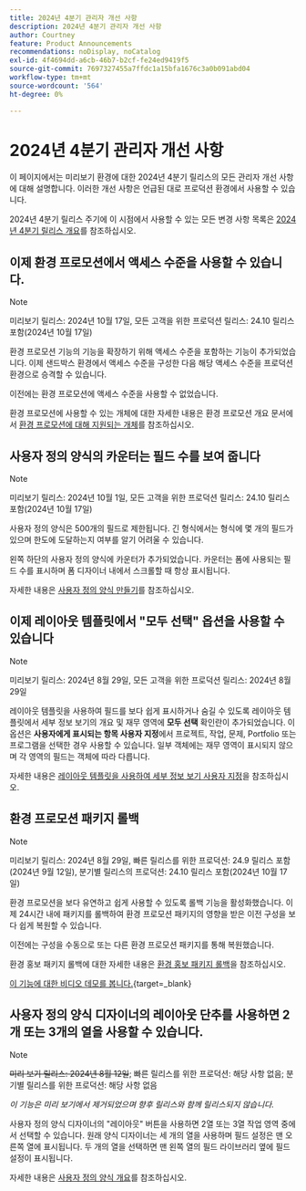 ```yaml
---
title: 2024년 4분기 관리자 개선 사항
description: 2024년 4분기 관리자 개선 사항
author: Courtney
feature: Product Announcements
recommendations: noDisplay, noCatalog
exl-id: 4f4694dd-a6cb-46b7-b2cf-fe24ed9419f5
source-git-commit: 7697327455a7ffdc1a15bfa1676c3a0b091abd04
workflow-type: tm+mt
source-wordcount: '564'
ht-degree: 0%

---
```


# 2024년 4분기 관리자 개선 사항

이 페이지에서는 미리보기 환경에 대한 2024년 4분기 릴리스의 모든 관리자 개선 사항에 대해 설명합니다. 이러한 개선 사항은 언급된 대로 프로덕션 환경에서 사용할 수 있습니다.

2024년 4분기 릴리스 주기에 이 시점에서 사용할 수 있는 모든 변경 사항 목록은 [2024년 4분기 릴리스 개요](/help/quicksilver/product-announcements/product-releases/24-q4-release-activity/24-q4-release-overview.md)를 참조하십시오.

## 이제 환경 프로모션에서 액세스 수준을 사용할 수 있습니다.

>[!NOTE]
>
>미리보기 릴리스: 2024년 10월 17일, 모든 고객을 위한 프로덕션 릴리스: 24.10 릴리스 포함(2024년 10월 17일)

환경 프로모션 기능의 기능을 확장하기 위해 액세스 수준을 포함하는 기능이 추가되었습니다. 이제 샌드박스 환경에서 액세스 수준을 구성한 다음 해당 액세스 수준을 프로덕션 환경으로 승격할 수 있습니다.

이전에는 환경 프로모션에 액세스 수준을 사용할 수 없었습니다.

환경 프로모션에 사용할 수 있는 개체에 대한 자세한 내용은 환경 프로모션 개요 문서에서 [환경 프로모션에 대해 지원되는 개체](/help/quicksilver/administration-and-setup/set-up-workfront/workfront-testing-environments/environment-promotion-in-wf.md#supported-objects-for-environment-promotion)를 참조하십시오.

## 사용자 정의 양식의 카운터는 필드 수를 보여 줍니다

>[!NOTE]
>
>미리보기 릴리스: 2024년 10월 1일, 모든 고객을 위한 프로덕션 릴리스: 24.10 릴리스 포함(2024년 10월 17일)

사용자 정의 양식은 500개의 필드로 제한됩니다. 긴 형식에서는 형식에 몇 개의 필드가 있으며 한도에 도달하는지 여부를 알기 어려울 수 있습니다.

왼쪽 하단의 사용자 정의 양식에 카운터가 추가되었습니다. 카운터는 폼에 사용되는 필드 수를 표시하며 폼 디자이너 내에서 스크롤할 때 항상 표시됩니다.

자세한 내용은 [사용자 정의 양식 만들기](/help/quicksilver/administration-and-setup/customize-workfront/create-manage-custom-forms/form-designer/design-a-form/design-a-form.md)를 참조하십시오.

## 이제 레이아웃 템플릿에서 &quot;모두 선택&quot; 옵션을 사용할 수 있습니다

>[!NOTE]
>
>미리보기 릴리스: 2024년 8월 29일, 모든 고객을 위한 프로덕션 릴리스: 2024년 8월 29일

레이아웃 템플릿을 사용하여 필드를 보다 쉽게 표시하거나 숨길 수 있도록 레이아웃 템플릿에서 세부 정보 보기의 개요 및 재무 영역에 **모두 선택** 확인란이 추가되었습니다. 이 옵션은 **사용자에게 표시되는 항목 사용자 지정**&#x200B;에서 프로젝트, 작업, 문제, Portfolio 또는 프로그램을 선택한 경우 사용할 수 있습니다. 일부 객체에는 재무 영역이 표시되지 않으며 각 영역의 필드는 객체에 따라 다릅니다.

자세한 내용은 [레이아웃 템플릿을 사용하여 세부 정보 보기 사용자 지정](/help/quicksilver/administration-and-setup/customize-workfront/use-layout-templates/customize-details-view-layout-template.md)을 참조하십시오.

## 환경 프로모션 패키지 롤백

>[!NOTE]
>
>미리보기 릴리스: 2024년 8월 29일, 빠른 릴리스를 위한 프로덕션: 24.9 릴리스 포함(2024년 9월 12일), 분기별 릴리스의 프로덕션: 24.10 릴리스 포함(2024년 10월 17일)

환경 프로모션을 보다 유연하고 쉽게 사용할 수 있도록 롤백 기능을 활성화했습니다. 이제 24시간 내에 패키지를 롤백하여 환경 프로모션 패키지의 영향을 받은 이전 구성을 보다 쉽게 복원할 수 있습니다.

이전에는 구성을 수동으로 또는 다른 환경 프로모션 패키지를 통해 복원했습니다.

환경 홍보 패키지 롤백에 대한 자세한 내용은 [환경 홍보 패키지 롤백](/help/quicksilver/administration-and-setup/set-up-workfront/workfront-testing-environments/environment-promotion-rollback.md)을 참조하십시오.

[이 기능에 대한 비디오 데모를 봅니다.](https://video.tv.adobe.com/v/3434025/){target=_blank}

## 사용자 정의 양식 디자이너의 레이아웃 단추를 사용하면 2개 또는 3개의 열을 사용할 수 있습니다.

>[!NOTE]
>
>~~미리 보기 릴리스: 2024년 8월 12일~~; 빠른 릴리스를 위한 프로덕션: 해당 사항 없음; 분기별 릴리스를 위한 프로덕션: 해당 사항 없음
>
>_이 기능은 미리 보기에서 제거되었으며 향후 릴리스와 함께 릴리스되지 않습니다._

사용자 정의 양식 디자이너의 &quot;레이아웃&quot; 버튼을 사용하면 2열 또는 3열 작업 영역 중에서 선택할 수 있습니다. 원래 양식 디자이너는 세 개의 열을 사용하며 필드 설정은 맨 오른쪽 열에 표시됩니다. 두 개의 열을 선택하면 맨 왼쪽 열의 필드 라이브러리 옆에 필드 설정이 표시됩니다.

자세한 내용은 [사용자 정의 양식 개요](/help/quicksilver/administration-and-setup/customize-workfront/create-manage-custom-forms/custom-forms-overview.md)를 참조하십시오.
